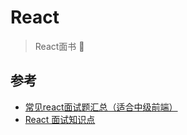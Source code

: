 # React

> React面书 📑

## 参考

- [常见react面试题汇总（适合中级前端）](https://segmentfault.com/a/1190000016885832)
- [React 面试知识点](https://zhuanlan.zhihu.com/p/67587627)
